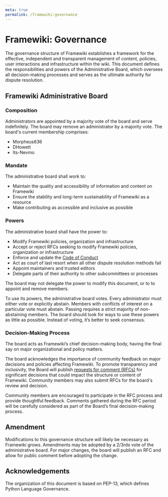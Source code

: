 ```yaml
---
meta: true
permalink: /framewiki:governance
---
```

# Framewiki: Governance
The governance structure of Framewiki establishes a framework for the effective, independent and transparent management of content, policies, user interactions and infrastructure within the wiki. This document defines the responsibilities and powers of the Administrative Board, which oversees all decision-making processes and serves as the ultimate authority for dispute resolution.

## Framewiki Administrative Board
### Composition
Administrators are appointed by a majority vote of the board and serve indefinitely. The board may remove an administrator by a majority vote. The board's current membership comprises:

- Morpheus636
- DHowett
- Its-Nevmo

### Mandate
The administrative board shall work to:
- Maintain the quality and accessibility of information and content on Framewiki
- Ensure the stability and long-term sustainability of Framewiki as a resource
- Make contributing as accessible and inclusive as possible

### Powers
The administrative board shall have the power to:
- Modify Framewiki policies, organization and infrastructure
- Accept or reject RFCs seeking to modify Framewiki policies, organization or infrastructure
- Enforce and update the [Code of Conduct](/framewiki:code-of-conduct)
- Act as court of last resort when all other dispute resolution methods fail
- Appoint maintainers and trusted editors
- Delegate parts of their authority to other subcommittees or processes

The board may not delegate the power to modify this document, or to to appoint and remove members.

To use its powers, the administrative board votes. Every administrator must either vote or explicitly abstain. Members with conflicts of interest on a particular vote must abstain. Passing requires a strict majority of non-abstaining members. The board should look for ways to use these powers as little as possible. Instead of voting, it’s better to seek consensus. 

### Decision-Making Process
The board acts as Framewiki’s chief decision-making body, having the final say on major organizational and policy matters.

The board acknowledges the importance of community feedback on major decisions and policies affecting Framewiki. To promote transparency and inclusivity, the Board will publish [requests for comment (RFCs)](https://github.com/framewiki/framewiki.net/discussions/categories/rfcs) for significant decisions that could impact the structure or content of Framewiki. Community members may also submit RFCs for the board's review and decision.

Community members are encouraged to participate in the RFC process and provide thoughtful feedback. Comments gathered during the RFC period will be carefully considered as part of the Board’s final decision-making process.

## Amendment
Modifications to this governance structure will likely be necessary as Framewiki grows. Amendments may be adopted by a 2/3rds vote of the administrative board. For major changes, the board will publish an RFC and allow for public comment before adopting the change. 

## Acknowledgements
The organization of this document is based on PEP-13, which defines Python Language Governance. 